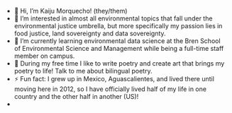 - 👋 Hi, I’m Kaiju Morquecho! (they/them)
- 👀 I’m interested in almost all environmental topics that fall under the environmental justice umbrella, but more specifically my passion lies in food justice, land sovereignty and data sovereignty. 
- 🌱 I’m currently learning environmental data science at the Bren School of Environmental Science and Management while being a full-time staff member on campus.
- 🎨 During my free time I like to write poetry and create art that brings my poetry to life! Talk to me about bilingual poetry. 
- ⚡ Fun fact: I grew up in Mexico, Aguascalientes, and lived there until moving here in 2012, so I have officially lived half of my life in one country and the other half in another (US)!
- 

<!---
kaimorquecho/kaimorquecho is a ✨ special ✨ repository because its `README.md` (this file) appears on your GitHub profile.
You can click the Preview link to take a look at your changes.
--->
